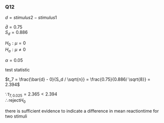 ### Q12

$d = stimulus 2 - stimulus 1$  

$\bar{d} = 0.75$  
$S_d = 0.886$  

$H_0: \mu = 0$  
$H_a: \mu \neq 0$  

$\alpha = 0.05$  

test statistic  

$t_7 = \frac{\bar{d} - 0}{S_d / \sqrt{n}} = \frac{0.75}{0.886/ \sqrt{8}} = 2.394$  

$\because t_{7, 0.025} = 2.365 \lt 2.394$  
$\therefore \text{reject} H_0$  

there is sufficient evidence to indicate a difference in mean reactiontime for two stimuli
